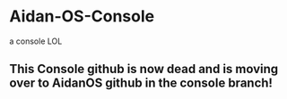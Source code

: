 # Aidan-OS-Console
a console LOL
## This Console github is now dead and is moving over to AidanOS github in the console branch!
